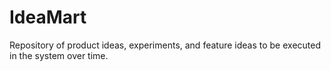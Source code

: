 IdeaMart
=============

Repository of product ideas, experiments, and feature ideas to be executed in the system over time.

